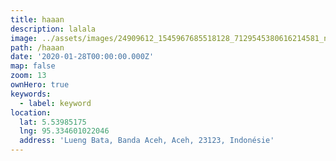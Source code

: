 ```yaml
---
title: haaan
description: lalala
image: ../assets/images/24909612_1545967685518128_7129545380616214581_n.jpg
path: /haaan
date: '2020-01-28T00:00:00.000Z'
map: false
zoom: 13
ownHero: true
keywords:
  - label: keyword
location:
  lat: 5.53985175
  lng: 95.334601022046
  address: 'Lueng Bata, Banda Aceh, Aceh, 23123, Indonésie'
---
```

